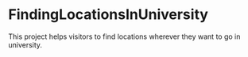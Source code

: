 # FindingLocationsInUniversity
This project helps visitors to find locations wherever they want to go in university.
